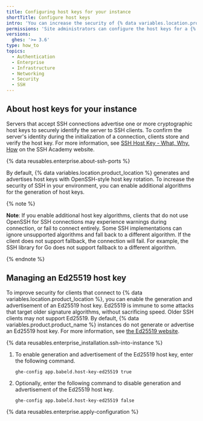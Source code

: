```yaml
---
title: Configuring host keys for your instance
shortTitle: Configure host keys
intro: 'You can increase the security of {% data variables.location.product_location %} by configuring the algorithms that your instance uses to generate and advertise host keys for incoming SSH connections.'
permissions: 'Site administrators can configure the host keys for a {% data variables.product.product_name %} instance.'
versions:
  ghes: '>= 3.6'
type: how_to
topics:
  - Authentication
  - Enterprise
  - Infrastructure
  - Networking
  - Security
  - SSH
---
```


## About host keys for your instance

Servers that accept SSH connections advertise one or more cryptographic host keys to securely identify the server to SSH clients. To confirm the server's identity during the initialization of a connection, clients store and verify the host key. For more information, see [SSH Host Key - What, Why, How](https://ssh.com/academy/ssh/host-key) on the SSH Academy website.

{% data reusables.enterprise.about-ssh-ports %}

By default, {% data variables.location.product_location %} generates and advertises host keys with OpenSSH-style host key rotation. To increase the security of SSH in your environment, you can enable additional algorithms for the generation of host keys.

{% note %}

**Note**: If you enable additional host key algorithms, clients that do not use OpenSSH for SSH connections may experience warnings during connection, or fail to connect entirely. Some SSH implementations can ignore unsupported algorithms and fall back to a different algorithm. If the client does not support fallback, the connection will fail. For example, the SSH library for Go does not support fallback to a different algorithm.

{% endnote %}

## Managing an Ed25519 host key

To improve security for clients that connect to {% data variables.location.product_location %}, you can enable the generation and advertisement of an Ed25519 host key. Ed25519 is immune to some attacks that target older signature algorithms, without sacrificing speed. Older SSH clients may not support Ed25519. By default, {% data variables.product.product_name %} instances do not generate or advertise an Ed25519 host key. For more information, see [the Ed25519 website](https://ed25519.cr.yp.to).

{% data reusables.enterprise_installation.ssh-into-instance %}
1. To enable generation and advertisement of the Ed25519 host key, enter the following command.

   ```shell
   ghe-config app.babeld.host-key-ed25519 true
   ```

1. Optionally, enter the following command to disable generation and advertisement of the Ed25519 host key.

   ```shell
   ghe-config app.babeld.host-key-ed25519 false
   ```

{% data reusables.enterprise.apply-configuration %}
